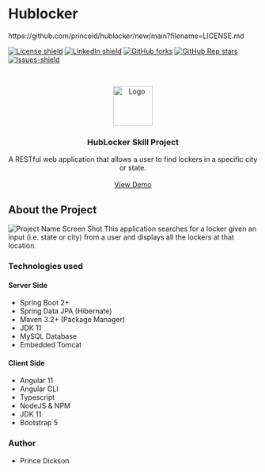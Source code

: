 # Hublocker 
<!-- MARKDOWN LINKS & IMAGES (Project shields follow below links for detail)-->
<!-- https://img.shields.io https://www.markdownguide.org/basic-syntax/#reference-style-links --> https://github.com/princeid/hublocker/new/main?filename=LICENSE.md
[![License shield](https://img.shields.io/github/license/princeid/hublocker?style=for-the-badge)](https://github.com/princeid/hublocker/blob/main/LICENSE) 
[![LinkedIn shield](https://img.shields.io/badge/linkedIn-0077B5?logo=linkedin&style=for-the-badge&logoColor=white)](https://www.linkedin.com/in/prince-dickson-a61893107/) 
[![GitHub forks](https://img.shields.io/github/forks/princeid/hublocker?style=for-the-badge)](https://github.com/princeid/hublocker/network/members)
[![GitHub Rep stars](https://img.shields.io/github/stars/princeid/hublocker?logo=GitHub&style=for-the-badge)](https://github.com/princeid/hublocker/stargazers)
[![Issues-shield](https://img.shields.io/github/issues/princeid/hublocker?style=for-the-badge)](https://github.com/princeid/hublocker/issues)


<!-- PROJECT LOGO -->
<br />
<p align="center">
  <a href="https://github.com/othneildrew/Best-README-Template">
    <img src="images/oceangrsmith.png" alt="Logo" width="80" height="80">
  </a>

  <h3 align="center">HubLocker Skill Project</h3>

  <p align="center">
    A RESTful web application that allows a user to find lockers in a specific city or state.
    <br />
    <br />
    <a href="https://github.com/princeid/hublocker">View Demo</a>
  </p>
</p>

## About the Project
![Project Name Screen Shot](images/project_screenshot.png) 
This application searches for a locker given an input (i.e. state or city) from a user and displays all the lockers at that location.

### Technologies used
 #### Server Side
 * Spring Boot 2+
 * Spring Data JPA (Hibernate)
 * Maven 3.2+ (Package Manager)
 * JDK 11
 * MySQL Database
 * Embedded Tomcat
 
 #### Client Side
 * Angular 11
 * Angular CLI
 * Typescript
 * NodeJS & NPM
 * JDK 11
 * Bootstrap 5

### Author
 * Prince Dickson